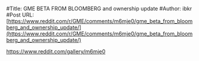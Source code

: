 #Title: GME BETA FROM BLOOMBERG and ownership update
#Author: ibkr
#Post URL: [https://www.reddit.com/r/GME/comments/m6mje0/gme_beta_from_bloomberg_and_ownership_update/](https://www.reddit.com/r/GME/comments/m6mje0/gme_beta_from_bloomberg_and_ownership_update/)


https://www.reddit.com/gallery/m6mje0